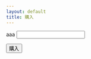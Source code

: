 ```yaml
---
layout: default
title: 購入
---
```

aaa
<input type="text" id="name" name="name"/>

<form action="https://credit.j-payment.co.jp/gateway/payform.aspx"method="POST">
<input type="hidden"name="aid"value="119743">
<input type="hidden"name="pt"value="1">
<input type="hidden"name="cmd"value="0">
<input type="hidden"name="jb"value="CAPTURE">
<input type="hidden"name="am"value="1000">
<input type="hidden"name="tx"value="10">
<input type="hidden"name="sf"value="0">
<input type="submit"name="submit"value="購入">
</form> 
